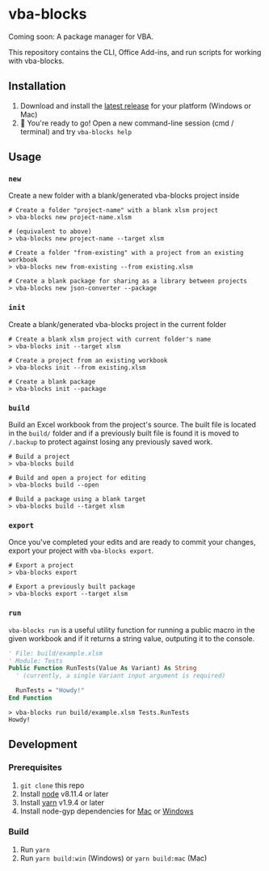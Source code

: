 # vba-blocks

Coming soon: A package manager for VBA.

This repository contains the CLI, Office Add-ins, and run scripts for working with vba-blocks.

## Installation

1. Download and install the [latest release](https://github.com/vba-blocks/vba-blocks/releases) for your platform (Windows or Mac)
2. :rocket: You're ready to go! Open a new command-line session (cmd / terminal) and try `vba-blocks help`

## Usage

### `new`

Create a new folder with a blank/generated vba-blocks project inside

```
# Create a folder "project-name" with a blank xlsm project
> vba-blocks new project-name.xlsm

# (equivalent to above)
> vba-blocks new project-name --target xlsm

# Create a folder "from-existing" with a project from an existing workbook
> vba-blocks new from-existing --from existing.xlsm

# Create a blank package for sharing as a library between projects
> vba-blocks new json-converter --package
```

### `init`

Create a blank/generated vba-blocks project in the current folder

```
# Create a blank xlsm project with current folder's name
> vba-blocks init --target xlsm

# Create a project from an existing workbook
> vba-blocks init --from existing.xlsm

# Create a blank package
> vba-blocks init --package
```

### `build`

Build an Excel workbook from the project's source. The built file is located in the `build/` folder and if a previously built file is found it is moved to `/.backup` to protect against losing any previously saved work.

```
# Build a project
> vba-blocks build

# Build and open a project for editing
> vba-blocks build --open

# Build a package using a blank target
> vba-blocks build --target xlsm
```

### `export`

Once you've completed your edits and are ready to commit your changes, export your project with `vba-blocks export`.

```
# Export a project
> vba-blocks export

# Export a previously built package
> vba-blocks export --target xlsm
```

### `run`

`vba-blocks run` is a useful utility function for running a public macro in the given workbook and if it returns a string value, outputing it to the console.

```vb
' File: build/example.xlsm
' Module: Tests
Public Function RunTests(Value As Variant) As String
  ' (currently, a single Variant input argument is required)

  RunTests = "Howdy!"
End Function
```

```
> vba-blocks run build/example.xlsm Tests.RunTests
Howdy!

```

## Development

### Prerequisites

1. `git clone` this repo
2. Install [node](https://www.nodejs.com/) v8.11.4 or later
3. Install [yarn](https://www.yarnpkg.com/) v1.9.4 or later
4. Install node-gyp dependencies for [Mac](https://github.com/nodejs/node-gyp#on-macos) or [Windows](https://github.com/nodejs/node-gyp#on-windows)

### Build

1. Run `yarn`
2. Run `yarn build:win` (Windows) or `yarn build:mac` (Mac)

